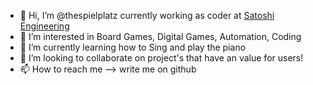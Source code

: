 - 👋 Hi, I’m @thespielplatz currently working as coder at [Satoshi Engineering](https://satoshiengineering.com/en/)
- 👀 I’m interested in Board Games, Digital Games, Automation, Coding
- 🌱 I’m currently learning how to Sing and play the piano
- 💞️ I’m looking to collaborate on project's that have an value for users!
- 📫 How to reach me --> write me on github
